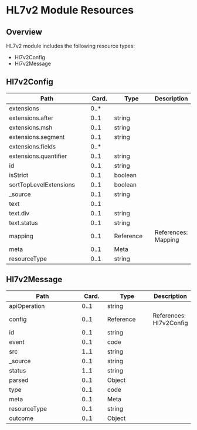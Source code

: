 # HL7v2 Module Resources

## Overview

HL7v2 module includes the following resource types:

- Hl7v2Config
- Hl7v2Message

## Hl7v2Config

<table>
<thead>
<tr>
<th width="290">Path</th>
<th width="70">Card.</th>
<th width="150">Type</th>
<th>Description</th>
</tr>
</thead>
<tbody>
<tr class="top-element"><td width="290">extensions</td><td width="70">0..*</td><td width="150"></td><td></td></tr>
<tr class="nested-element"><td width="290">extensions.after</td><td width="70">0..1</td><td width="150">string</td><td></td></tr>
<tr class="nested-element"><td width="290">extensions.msh</td><td width="70">0..1</td><td width="150">string</td><td></td></tr>
<tr class="nested-element"><td width="290">extensions.segment</td><td width="70">0..1</td><td width="150">string</td><td></td></tr>
<tr class="nested-element"><td width="290">extensions.fields</td><td width="70">0..*</td><td width="150"></td><td></td></tr>
<tr class="nested-element"><td width="290">extensions.quantifier</td><td width="70">0..1</td><td width="150">string</td><td></td></tr>
<tr class="top-element"><td width="290">id</td><td width="70">0..1</td><td width="150">string</td><td></td></tr>
<tr class="top-element"><td width="290">isStrict</td><td width="70">0..1</td><td width="150">boolean</td><td></td></tr>
<tr class="top-element"><td width="290">sortTopLevelExtensions</td><td width="70">0..1</td><td width="150">boolean</td><td></td></tr>
<tr class="top-element"><td width="290">_source</td><td width="70">0..1</td><td width="150">string</td><td></td></tr>
<tr class="top-element"><td width="290">text</td><td width="70">0..1</td><td width="150"></td><td></td></tr>
<tr class="nested-element"><td width="290">text.div</td><td width="70">0..1</td><td width="150">string</td><td></td></tr>
<tr class="nested-element"><td width="290">text.status</td><td width="70">0..1</td><td width="150">string</td><td></td></tr>
<tr class="top-element"><td width="290">mapping</td><td width="70">0..1</td><td width="150">Reference</td><td>References: Mapping</td></tr>
<tr class="top-element"><td width="290">meta</td><td width="70">0..1</td><td width="150">Meta</td><td></td></tr>
<tr class="top-element"><td width="290">resourceType</td><td width="70">0..1</td><td width="150">string</td><td></td></tr></tbody>
</table>


## Hl7v2Message

<table>
<thead>
<tr>
<th width="290">Path</th>
<th width="70">Card.</th>
<th width="150">Type</th>
<th>Description</th>
</tr>
</thead>
<tbody>
<tr class="top-element"><td width="290">apiOperation</td><td width="70">0..1</td><td width="150">string</td><td></td></tr>
<tr class="top-element"><td width="290">config</td><td width="70">0..1</td><td width="150">Reference</td><td>References: Hl7v2Config</td></tr>
<tr class="top-element"><td width="290">id</td><td width="70">0..1</td><td width="150">string</td><td></td></tr>
<tr class="top-element"><td width="290">event</td><td width="70">0..1</td><td width="150">code</td><td></td></tr>
<tr class="top-element required-field"><td width="290">src</td><td width="70">1..1</td><td width="150">string</td><td></td></tr>
<tr class="top-element"><td width="290">_source</td><td width="70">0..1</td><td width="150">string</td><td></td></tr>
<tr class="top-element required-field"><td width="290">status</td><td width="70">1..1</td><td width="150">string</td><td></td></tr>
<tr class="top-element"><td width="290">parsed</td><td width="70">0..1</td><td width="150">Object</td><td></td></tr>
<tr class="top-element"><td width="290">type</td><td width="70">0..1</td><td width="150">code</td><td></td></tr>
<tr class="top-element"><td width="290">meta</td><td width="70">0..1</td><td width="150">Meta</td><td></td></tr>
<tr class="top-element"><td width="290">resourceType</td><td width="70">0..1</td><td width="150">string</td><td></td></tr>
<tr class="top-element"><td width="290">outcome</td><td width="70">0..1</td><td width="150">Object</td><td></td></tr></tbody>
</table>

